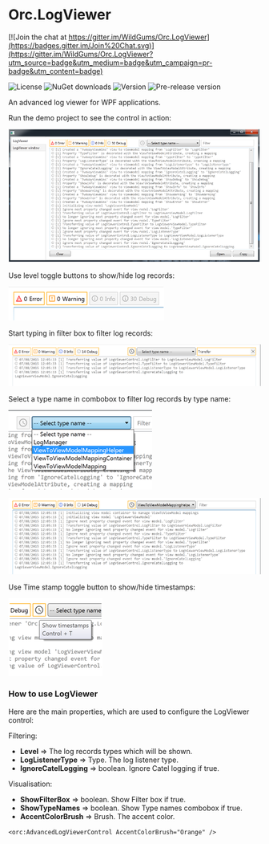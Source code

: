 # Orc.LogViewer

[![Join the chat at https://gitter.im/WildGums/Orc.LogViewer](https://badges.gitter.im/Join%20Chat.svg)](https://gitter.im/WildGums/Orc.LogViewer?utm_source=badge&utm_medium=badge&utm_campaign=pr-badge&utm_content=badge)

![License](https://img.shields.io/github/license/wildgums/orc.logviewer.svg)
![NuGet downloads](https://img.shields.io/nuget/dt/orc.logviewer.svg)
![Version](https://img.shields.io/nuget/v/orc.logviewer.svg)
![Pre-release version](https://img.shields.io/nuget/vpre/orc.logviewer.svg)

An advanced log viewer for WPF applications.

Run the demo project to see the control in action:

![Orc.LogViewer demo](doc/images/Orc.LogViewer.Demo.png)

Use level toggle buttons to show/hide log records:

![Level toggle buttons](doc/images/Orc.LogViewer.Demo.LevelToggleButtons.png)

Start typing in filter box to filter log records:  

![Filtering](doc/images/Orc.LogViewer.Demo.FilterBox.png)

Select a type name in combobox to filter log records by type name:

![Type names](doc/images/Orc.LogViewer.Demo.TypeNames1.png)

![Type names](doc/images/Orc.LogViewer.Demo.TypeNames.png)

Use Time stamp toggle button to show/hide timestamps:

![Time stamps](doc/images/Orc.LogViewer.Demo.TimeStamps.png)

### How to use LogViewer

Here are the main properties, which are used to configure the LogViewer control:

Filtering: 

- **Level** => The log records types which will be shown.
- **LogListenerType** => Type. The log listener type. 
- **IgnoreCatelLogging** => boolean. Ignore Catel logging if true.

Visualisation:

- **ShowFilterBox** => boolean. Show Filter box if true.
- **ShowTypeNames** => boolean. Show Type names combobox if true.
- **AccentColorBrush** => Brush. The accent color.

```
<orc:AdvancedLogViewerControl AccentColorBrush="Orange" />
```


